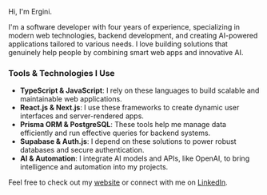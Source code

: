 Hi, I'm Ergini.

I'm a software developer with four years of experience, specializing in modern web technologies, backend development, and creating AI-powered applications tailored to various needs. I love building solutions that genuinely help people by combining smart web apps and innovative AI.

### Tools & Technologies I Use

- **TypeScript & JavaScript**: I rely on these languages to build scalable and maintainable web applications.
- **React.js & Next.js**: I use these frameworks to create dynamic user interfaces and server-rendered apps.
- **Prisma ORM & PostgreSQL**: These tools help me manage data efficiently and run effective queries for backend systems.
- **Supabase & Auth.js**: I depend on these solutions to power robust databases and secure authentication.
- **AI & Automation**: I integrate AI models and APIs, like OpenAI, to bring intelligence and automation into my projects.

Feel free to check out my [website](https://ergini.com?ref=github) or connect with me on [LinkedIn](https://linkedin.com/in/ergini).
